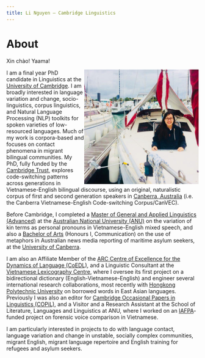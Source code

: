 ```yaml
---
title: Li Nguyen — Cambridge Linguistics
---
```


# About

Xin chào! Yaama! 

<img id="my-picture" src="boat.jpg" width="300" height="300" align="right">

I am a final year PhD candidate in Linguistics at the [University of Cambridge](https://www.cam.ac.uk/). I am broadly interested in language variation and change, socio-linguistics, corpus linguistics, and Natural Language Processing (NLP) toolkits for spoken varieties of low-resourced languages. Much of my work is corpora-based and focuses on contact phenomena in migrant bilingual communities. My PhD, fully funded by the [Cambridge Trust](https://www.cambridgetrust.org/), explores code-switching patterns across generations in Vietnamese-English bilingual discourse, using an original, naturalistic corpus of first and second generation speakers in [Canberra, Australia](https://www.britannica.com/place/Australian-Capital-Territory#ref960967) (i.e. the Canberra Vietnamese-English Code-switching Corpus/CanVEC). 

Before Cambridge, I completed a [Master of General and Applied Linguistics (Advanced)](https://programsandcourses.anu.edu.au/program/VLING) at the [Australian National University (ANU)](http://www.anu.edu.au/) on the variation of kin terms as personal pronouns in Vietnamese-English mixed speech, and also a [Bachelor of Arts](https://www.canberra.edu.au/coursesandunits/course?course_cd=922AA&version_number=3) (Honours I, Communication) on the use of metaphors in Australian news media reporting of maritime asylum seekers, at the [University of Canberra](https://www.canberra.edu.au/).

I am also an Affiliate Member of the [ARC Centre of Excellence for the Dynamics of Language (CoEDL)](http://www.dynamicsoflanguage.edu.au/), and a Linguistic Consultant at the [Vietnamese Lexicography Centre](http://www.vietlex.com/), where I oversee its first project on a bidirectional dictionary (English-Vietnamese-English) and engineer several international research collaborations, most recently with [Hongkong Polytechnic University](https://www.polyu.edu.hk/web/en/home/index.html) on borrowed words in East Asian languages. Previously I was also an editor for [Cambridge Occasional Papers in Linguistics (COPiL)](http://www.ling.cam.ac.uk/COPIL/), and a Visitor and a Research Assistant at the School of Literature, Languages and Linguistics at ANU, where I worked on an [IAFPA](https://www.iafpa.net/)-funded project on forensic voice comparison in Vietnamese. 

I am particularly interested in projects to do with language contact, language variation and change in unstable, socially complex communities, migrant English, migrant language repertoire and English training for refugees and asylum seekers. 

